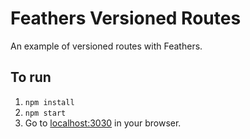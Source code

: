 # Feathers Versioned Routes

An example of versioned routes with Feathers.

## To run

1. `npm install`
2. `npm start`
3. Go to [localhost:3030](http://localhost:3030) in your browser.
